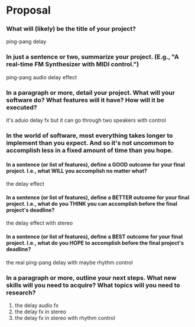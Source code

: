 # Proposal

### What will (likely) be the title of your project?

ping-pang delay

### In just a sentence or two, summarize your project. (E.g., "A real-time FM Synthesizer with MIDI control.")

ping-pang audio delay effect

### In a paragraph or more, detail your project. What will your software do? What features will it have? How will it be executed?

it's aduio delay fx but it can go through two speakers with control

### In the world of software, most everything takes longer to implement than you expect. And so it's not uncommon to accomplish less in a fixed amount of time than you hope.

#### In a sentence (or list of features), define a GOOD outcome for your final project. I.e., what WILL you accomplish no matter what?

the delay effect

#### In a sentence (or list of features), define a BETTER outcome for your final project. I.e., what do you THINK you can accomplish before the final project's deadline?

the delay effect with stereo

#### In a sentence (or list of features), define a BEST outcome for your final project. I.e., what do you HOPE to accomplish before the final project's deadline?


the real ping-pang delay with maybe rhythm control

### In a paragraph or more, outline your next steps. What new skills will you need to acquire? What topics will you need to research?

1. the delay audio fx
2. the delay fx in stereo
3. the delay fx in stereo with rhythm control

